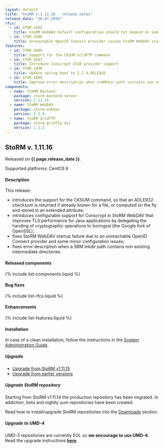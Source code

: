 ```yaml
---
layout: default
title: "StoRM v.1.11.16 - release notes"
release_date: "26.07.2019"
rfcs:
  - id: STOR-1095
    title: StoRM WebDAV default configuration should not depend on iam-test.indigo-datacloud.eu
  - id: STOR-1096
    title: Unreachable OpenID Connect provider causes StoRM WebDAV startup failure
features:
  - id: STOR-1094
    title: Support for the CKSUM GridFTP command
  - id: STOR-1097
    title: Introduce Conscrypt JSSE provider support
  - id: STOR-1098
    title: Update spring boot to 2.1.4.RELEASE
  - id: STOR-1099
    title: Improve error description when srmMkdir path contains non existing intermediate directories
components:
  - name: StoRM Backend
    package: storm-backend-server
    version: 1.11.16
  - name: StoRM WebDAV
    package: storm-webdav
    version: 1.2.0
  - name: StoRM GridFTP
    package: storm-gridftp-dsi
    version: 1.2.2
---
```


## StoRM v. 1.11.16

Released on **{{ page.release_date }}**.

Supported platforms: <span class="label label-success">CentOS 6</span>

#### Description

This release:

*  introduces the support for the CKSUM command, so that an ADLER32 checksum is
returned if already known for a file, or computed on the fly and stored in an
extended attribute;
* introduces configurable support for Conscrypt in StoRM WebDAV that improves 
TLS performance for Java applications by delegating the handing of cryptographic
operations to boringssl (the Google fork of OpenSSL);
* fixes StoRM WebDAV startup failure due to an unreachable OpenID Connect provider
and some minor configuration issues;
* fixes error description when a SRM mkdir path contains non existing intermediate
directories.

#### Released components

{% include list-components.liquid %}

#### Bug fixes

{% include list-rfcs.liquid %}

#### Enhancements

{% include list-features.liquid %}

#### Installation

In case of a clean installation, follow the instructions in the [System Administration Guide][storm-sysadmin-guide].

##### Upgrade

- [Upgrade from StoRM v1.11.15][upgrade-from-15]
- [Upgrade from earlier versions][upgrade-from-14]

##### Upgrade StoRM repository

Starting from StoRM v1.11.14 the production repository has been migrated.
In addiction, beta and nightly yum repositories have been created.

Read how to install/upgrade StoRM repositories into the [Downloads][downloads-page] section.

##### Upgrade to UMD-4

UMD-3 repositories are currently EOL so **we encourage to use UMD-4**. Read the upgrade instructions **[here][umd-repos]**.

[umd-4-page]: http://repository.egi.eu/category/umd_releases/distribution/umd-4

[how-to-json-report]: {{site.baseurl}}/documentation/how-to/how-to-publish-json-report/
[downloads-page]: {{site.baseurl}}/download.html#stable-releases

[storm-sysadmin-guide]: {{site.baseurl}}/documentation/sysadmin-guide
[umd-repos]: {{site.baseurl}}/documentation/sysadmin-guide/1.11.16/#umdrepos
[gc-guide]: {{site.baseurl}}/documentation/sysadmin-guide/1.11.16/#requestsgarbagecollector
[upgrade-from-15]: {{site.baseurl}}/documentation/sysadmin-guide/1.11.16/#upgrading
[upgrade-from-14]: {{site.baseurl}}/documentation/sysadmin-guide/1.11.16/#upgrading-earlier

[webdav-tpc-aliases]: {{site.baseurl}}/documentation/sysadmin-guide/1.11.16#important2
[webdav-pool-list]: {{site.baseurl}}/documentation/sysadmin-guide/1.11.16#important3
